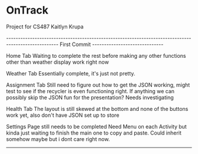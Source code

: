 # OnTrack
 Project for CS487
Kaitlyn Krupa

---------------------------------------------------------------------------------------------------- First Commit ------------------------------


Home Tab
 Waiting to complete the rest before making any other functions other than weather display work right now

Weather Tab 
 Essentially complete, it's just not pretty.
 
Assignment Tab
 Still need to figure out how to get the JSON working, might test to see if the recycler is even functioning right. If anything we can possibly skip the JSON fun for the presentation? Needs investigating
 
Health Tab
 The layout is still skewed at the bottom and none of the buttons work yet, also don't have JSON set up to store 
 
Settings Page still needs to be completed
Need Menu on each Activity but kinda just waiting to finish the main one to copy and paste. Could inherit somehow maybe but i dont care right now. 


-----------------------------------------------------------------------------------------------------------------------------------------------------------------
